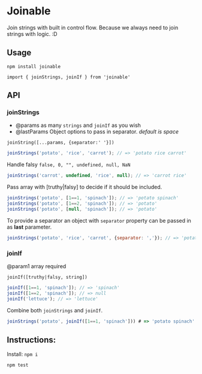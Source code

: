 # Joinable

Join strings with built in control flow. Because we always need to join strings with logic. :D

## Usage

`npm install joinable`

`import { joinStrings, joinIf } from 'joinable'`

## API

### joinStrings

- @params as many `strings` and `joinIf` as you wish
- @lastParams Object options to pass in separator. _default is space_

`joinString([...params, {separator:' '}])`

```JavaScript
joinStrings('potato', 'rice', 'carrot'); // => 'potato rice carrot'
```

Handle falsy `false, 0, "", undefined, null, NaN`

```JavaScript
joinStrings('carrot', undefined, 'rice', null); // => 'carrot rice'
```

Pass array with [truthy|falsy] to decide if it should be included.

```JavaScript
joinStrings('potato', [1==1, 'spinach']); // => 'potato spinach'
joinStrings('potato', [1==2, 'spinach']); // => 'potato'
joinStrings('potato', [null, 'spinach']); // => 'potato'
```

To provide a separator an object with `separator` property can be passed in as **last** parameter.

```JavaScript
joinStrings('potato', 'rice', 'carrot', {separator: ','}); // => 'potato,rice,carrot'
```

### joinIf

@param1 array required

`joinIf([truthy|falsy, string])`

```JavaScript
joinIf([1==1, 'spinach']); // => 'spinach'
joinIf([1==2, 'spinach']); // => null
joinIf('lettuce'); // => 'lettuce'
```

Combine both `joinStrings` and `joinIf`.

```JavaScript
joinStrings('potato', joinIf([1==1, 'spinach'])) # => 'potato spinach'
```

## Instructions:

Install: `npm i`

`npm test`
